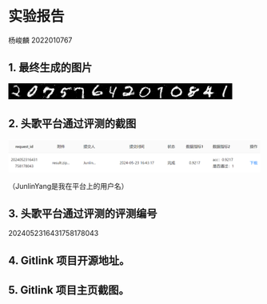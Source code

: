 # 实验报告

杨峻麟 2022010767

## 1. 最终生成的图片
![alt text](image.png)

## 2. 头歌平台通过评测的截图

![alt text](image-1.png)

（JunlinYang是我在平台上的用户名）

## 3. 头歌平台通过评测的评测编号

2024052316431758178043

## 4. Gitlink 项目开源地址。
## 5. Gitlink 项目主页截图。
